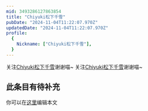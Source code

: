```yaml
---
mid: 3493286127863854
title: "Chiyuki松下千雪"
pubDate: "2024-11-04T11:22:07.970Z"
updatedDate: "2024-11-04T11:22:07.970Z"
profile:
  {
    Nickname: ["Chiyuki松下千雪"],
  }
---
```


关注[Chiyuki松下千雪](https://space.bilibili.com/3493286127863854)谢谢喵~ 关注[Chiyuki松下千雪](https://space.bilibili.com/3493286127863854)谢谢喵~

## 此条目有待补充
你可以在[这里](https://github.com/Yuhanawa/VTuber.ICU/edit/master/src/content/v/Chiyuki松下千雪/index.md)编辑本文
